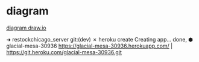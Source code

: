 # diagram

[diagram draw.io](https://app.diagrams.net?lightbox=1&highlight=0000ff&edit=_blank&layers=1&nav=1&title=restockchicago-db#R7Ztdb5swFIZ%2FTS47YUNoermk7Sqtnap00raryQUHvBmMjLMk%2B%2FWzwQ5QJwvrSkhV2qrCx9%2F24xd8DCN3lqw%2FcJTFdyzEdASdcD1yL0cQTvyJ%2FK8Mm9LgQac0RJyEpQlUhgfyG2ujSbYkIc4bCQVjVJCsaQxYmuJANGyIc7ZqJlsw2qw1QxG2DA8Borb1CwlFrLsFzyv7DSZRbGoG%2FkUZkyCTWPckj1HIVjWTezVyZ5wxUV4l6xmmauzMuJT5rvfEbhvGcSraZPiRnU39DCTezc3ZlzPhn8%2BjT2fjspRfiC51h2dI4IjxjW602JiRyFckoSiVoemCpeJBxzgyHMSEhrdow5aqJblAwU8TmsaMk98yPaIyCkiDjOZCTzT0VWmE0hmjjBf1uNhRv42cD6pEXRfHucx7b7oNnpju0LqR8BblwrSSUYqynDwW7VYZE8Qjkk6ZECzRiUwvr5uNWhQ%2FMh5REqXSFsi6MDdjUfYGeDKsBxRzgdd7Zwps51%2BuG8wSLNSAOyaDo5HRa2aig6sKQOBrW1yHz%2FM0%2BBr6aFt0xYW80Gj8Aya%2Bhcl3md4iJEaZupQ9FQTRuVyPKI1U7FSwTA8wxQszIVw3XV0%2FmkkAtUEu007VYBK5JN9rc0LCsCi1Tk7KCjTzDAUkjW7LWlyvMs11bcrEZJELWqzGWBaGU9UaJpBAj1uoM0ZSUQzkeCr%2F5HjPnHfj0Vj2dCbDoArLP5WcixlLc8ERKaYZS%2FJWWNE3DTnLPkvWsOltfQGNn0AE20K0f0HbZGmSoN%2BOJNfpCKRzC6T7j%2F%2FN0WN9Ae9goi1OTXZeDJ1DdKhuavBbc6Bvd7rO6iZzkA9%2FNx81INxj8jCxeEhRgrtRFucwCkVhr1xWavjUZQZ0pSnjlppitOfFGbqwGOpbUUqM3oKcTJ4lJ52hYHYNNRaI7Fs%2BCMrLCEpXGjKBPWsIABY4g4gcS0SAsxuO3lQE2iqSyI3%2BICMnLiPAmfStI%2B6gI%2F3pCDwxHfFeHoZBQbpVENdrpyCgqx0xsF2yg4IcTUG8ZylIdzDYjtd7zsJlIGwmBvf86Djuedd%2Fpnv%2BojNMbLfq4J8%2FTf882OOAPRUHPbA9soOH%2Frj3oPNn3YO6I8L2rw4%2B%2BpPz0R%2FQld6d9ND2zPatKm%2FosfbitDbG0Pa2ZpwEg6a8Kk3p3WlvJGTQlB40Zd8mqTdNsf0mgX6VrbO90KAs3ShLaz9%2BZw%2B90Ha8XPe%2BDXpD4rLHS9vXHgjaxzrqvYJBVfr25h8SErfvA0HYwRnQICNtZcQ9rWcU194EDy8WvA4h8VueC3bHzvCGUn9C4p7YG0qwxTuvOIyweVSXvSNiM8cUCcLSqyrGGrtYJOYkEKfhe%2FUFlQxezSUQn9kdSjcqYk3EV5NIXn9TE%2FhurEOX5oSvCGx0oGyeatPedalNOVvyAP%2Bl83pQhRGC%2F3iI3H5p0zzN1UZejNevZot3zaWu414BvP%2BcED49%2Fyt7qnNVRFgFeU8Ksg4Sy6GwCirQ2nZ8F20yWH2AViavvuJzr%2F4A)

➜  restockchicago_server git:(dev) ✗ heroku create
Creating app... done, ⬢ glacial-mesa-30936
https://glacial-mesa-30936.herokuapp.com/ | https://git.heroku.com/glacial-mesa-30936.git
